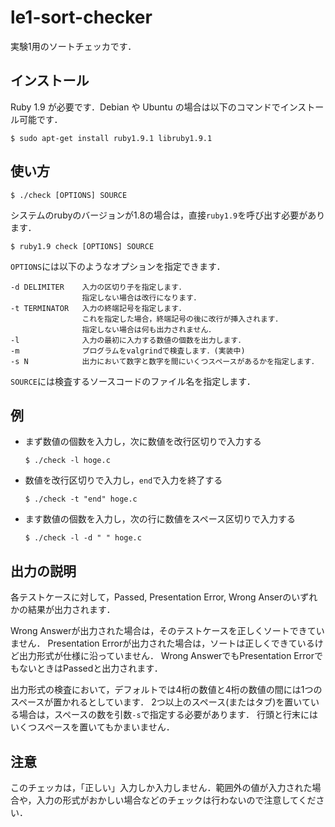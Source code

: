 # le1-sort-checker

実験1用のソートチェッカです．


## インストール

Ruby 1.9 が必要です．Debian や Ubuntu の場合は以下のコマンドでインストール可能です．

    $ sudo apt-get install ruby1.9.1 libruby1.9.1


## 使い方

    $ ./check [OPTIONS] SOURCE

システムのrubyのバージョンが1.8の場合は，直接`ruby1.9`を呼び出す必要があります．

    $ ruby1.9 check [OPTIONS] SOURCE

`OPTIONS`には以下のようなオプションを指定できます．

    -d DELIMITER    入力の区切り子を指定します．
                    指定しない場合は改行になります．
    -t TERMINATOR   入力の終端記号を指定します．
                    これを指定した場合，終端記号の後に改行が挿入されます．
                    指定しない場合は何も出力されません．
    -l              入力の最初に入力する数値の個数を出力します．
    -m              プログラムをvalgrindで検査します．(実装中)
    -s N            出力において数字と数字を間にいくつスペースがあるかを指定します．

`SOURCE`には検査するソースコードのファイル名を指定します．


## 例

* まず数値の個数を入力し，次に数値を改行区切りで入力する

      $ ./check -l hoge.c

* 数値を改行区切りで入力し，`end`で入力を終了する

      $ ./check -t "end" hoge.c

* ます数値の個数を入力し，次の行に数値をスペース区切りで入力する

      $ ./check -l -d " " hoge.c


## 出力の説明

各テストケースに対して，Passed, Presentation Error, Wrong Anserのいずれかの結果が出力されます．

Wrong Answerが出力された場合は，そのテストケースを正しくソートできていません．
Presentation Errorが出力された場合は，ソートは正しくできているけど出力形式が仕様に沿っていません．
Wrong AnswerでもPresentation ErrorでもないときはPassedと出力されます．

出力形式の検査において，デフォルトでは4桁の数値と4桁の数値の間には1つのスペースが置かれるとしています．
2つ以上のスペース(またはタブ)を置いている場合は，スペースの数を引数`-s`で指定する必要があります．
行頭と行末にはいくつスペースを置いてもかまいません．


## 注意

このチェッカは，「正しい」入力しか入力しません．範囲外の値が入力された場合や，入力の形式がおかしい場合などのチェックは行わないので注意してください．
